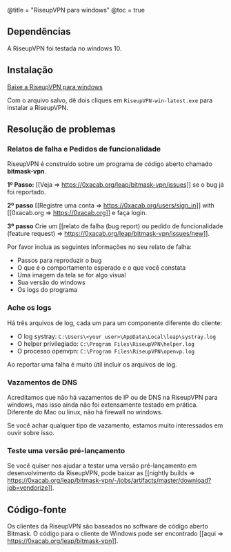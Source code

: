 @title = "RiseupVPN para windows"
@toc = true

## Dependências

A RiseupVPN foi testada no windows 10.

## Instalação

<a class="btn btn-default btn-lg" href="https://downloads.leap.se/RiseupVPN/windows/RiseupVPN-win-latest.exe"><i class="fa fa-download"></i> Baixe a RiseupVPN para windows</a>


Com o arquivo salvo, dê dois cliques em <code>RiseupVPN-win-latest.exe</code> para instalar a RiseupVPN.

## Resolução de problemas

### Relatos de falha e Pedidos de funcionalidade

RiseupVPN é construído sobre um programa de código aberto chamado <b>bitmask-vpn</b>.

**1º Passo:** [[Veja => https://0xacab.org/leap/bitmask-vpn/issues]] se o bug já foi reportado.

**2º passo** [[Registre uma conta => https://0xacab.org/users/sign_in]] with [[0xacab.org => https://0xacab.org]] e faça login.

**3º passo** Crie um [[relato de falha (bug report) ou pedido de funcionalidade (feature request) => https://0xacab.org/leap/bitmask-vpn/issues/new]].

Por favor inclua as seguintes informações no seu relato de falha:

* Passos para reproduzir o bug
* O que é o comportamento esperado e o que você constata
* Uma imagem da tela se for algo visual
* Sua versão do windows
* Os logs do programa

### Ache os logs

Há três arquivos de log, cada um para um componente diferente do cliente:

* O log systray: `C:\Users\<your user>\AppData\Local\leap\systray.log`
* O helper privilegiado: `C:\Program Files\RiseupVPN\helper.log`
* O processo openvpn: `C:\Program Files\RiseupVPN\openvp.log`

Ao reportar uma falha é muito útil incluir os arquivos de log.

### Vazamentos de DNS

Acreditamos que não há vazamentos de IP ou de DNS na RiseupVPN para
windows, mas isso ainda não foi extensamente testado em prática.
Diferente do Mac ou linux, não há firewall no windows.

Se você achar qualquer tipo de vazamento, estamos muito interessados em
ouvir sobre isso.

### Teste uma versão pré-lançamento

Se você quiser nos ajudar a testar uma versão pré-lançamento em
desenvolvimento da RiseupVPN, pode baixar as [[nightly builds => https://0xacab.org/leap/bitmask-vpn/-/jobs/artifacts/master/download?job=vendorize]].

## Código-fonte

Os clientes da RiseupVPN são baseados no software de código aberto Bitmask. O código para o cliente de Windows pode ser encontrado [[aqui => https://0xacab.org/leap/bitmask-vpn]].
